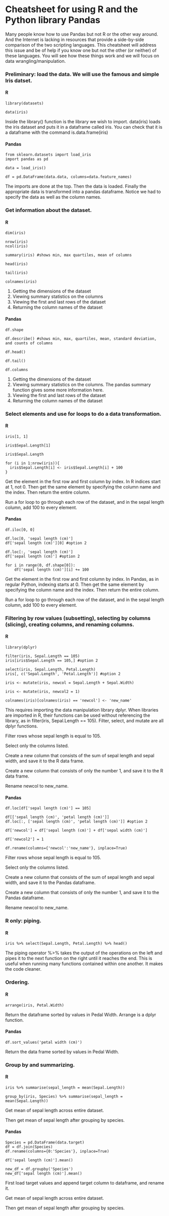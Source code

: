 # Cheatsheet for using R and the Python library Pandas


Many people know how to use Pandas but not R or the other way around. And the Internet is lacking in resources that provide a side-by-side comparison of the two scripting languages. This cheatsheet will address this issue and be of help if you know one but not the other (or neither) of these languages. You will see how these things work and we will focus on data wrangling/manipulation.


### Preliminary: load the data. We will use the famous and simple Iris datset.

#### R

```
library(datasets)

data(iris)
```

Inside the library() function is the library we wish to import.
data(iris) loads the iris dataset and puts it in a dataframe called iris. You can check that it is a dataframe with the command is.data.frame(iris)

#### Pandas

```
from sklearn.datasets import load_iris
import pandas as pd

data = load_iris()

df = pd.DataFrame(data.data, columns=data.feature_names)
```

The imports are done at the top. Then the data is loaded. Finally the appropriate data is transformed into a pandas dataframe. Notice we had to specify the data as well as the column names.


### Get information about the dataset.


#### R

```
dim(iris)

nrow(iris)
ncol(iris)

summary(iris) #shows min, max quartiles, mean of columns

head(iris)

tail(iris)

colnames(iris)

```

1. Getting the dimensions of the dataset
2. Viewing summary statistics on the columns
3. Viewing the first and last rows of the dataset
4. Returning the column names of the dataset

#### Pandas

```
df.shape

df.describe() #shows min, max, quartiles, mean, standard deviation, and counts of columns

df.head()

df.tail()

df.columns

```

1. Getting the dimensions of the dataset
2. Viewing summary statistics on the columns. The pandas summary function gives some more information here.
3. Viewing the first and last rows of the dataset
4. Returning the column names of the dataset


### Select elements and use for loops to do a data transformation.


#### R

```
iris[1, 1]

iris$Sepal.Length[1]

iris$Sepal.Length

for (i in 1:nrow(iris)){
  iris$Sepal.Length[i] <- iris$Sepal.Length[i] + 100
}

```

Get the element in the first row and first column by index. In R indices start at 1, not 0.
Then get the same element by specifying the column name and the index.
Then return the entire column.

Run a for loop to go through each row of the dataset, and in the sepal length column, add 100 to every element.

#### Pandas

```
df.iloc[0, 0]

df.loc[0, 'sepal length (cm)']
df['sepal length (cm)'][0] #option 2

df.loc[:, 'sepal length (cm)']
df['sepal length (cm)'] #option 2

for i in range(0, df.shape[0]):
    df['sepal length (cm)'][i] += 100

```

Get the element in the first row and first column by index. In Pandas, as in regular Python, indexing starts at 0.
Then get the same element by specifying the column name and the index.
Then return the entire column.

Run a for loop to go through each row of the dataset, and in the sepal length column, add 100 to every element.


### Filtering by row values (subsetting), selecting by columns (slicing), creating columns, and renaming columns.


#### R

```
library(dplyr)

filter(iris, Sepal.Length == 105)
iris[iris$Sepal.Length == 105,] #option 2

select(iris, Sepal.Length, Petal.Length)
iris[, c('Sepal.Length', 'Petal.Length')] #option 2

iris <- mutate(iris, newcol = Sepal.Length + Sepal.Width)

iris <- mutate(iris, newcol2 = 1)

colnames(iris)[colnames(iris) == 'newcol'] <- 'new_name'

```

This requires importing the data manipulation library dplyr. When libraries are imported in R, their functions can be used without referencing the library, as in filter(iris, Sepal.Length == 105). Filter, select, and mutate are all dplyr functions.

Filter rows whose sepal length is equal to 105.

Select only the columns listed.

Create a new column that consists of the sum of sepal length and sepal width, and save it to the R data frame.

Create a new column that consists of only the number 1, and save it to the R data frame.

Rename newcol to new_name.


#### Pandas

```
df.loc[df['sepal length (cm)'] == 105]

df[['sepal length (cm)', 'petal length (cm)']]
df.loc[:, ['sepal length (cm)', 'petal length (cm)']] #option 2

df['newcol'] = df['sepal length (cm)'] + df['sepal width (cm)']

df['newcol2'] = 1

df.rename(columns={'newcol':'new_name'}, inplace=True)

```


Filter rows whose sepal length is equal to 105.

Select only the columns listed.

Create a new column that consists of the sum of sepal length and sepal width, and save it to the Pandas dataframe.

Create a new column that consists of only the number 1, and save it to the Pandas dataframe.

Rename newcol to new_name.

### R only: piping.


#### R

```
iris %>% select(Sepal.Length, Petal.Length) %>% head()

```

The piping operator %>% takes the output of the operations on the left and pipes it to the next function on the right until it reaches the end. This is useful when running many functions contained within one another. It makes the code cleaner.



### Ordering.


#### R

```
arrange(iris, Petal.Width)

```

Return the dataframe sorted by values in Pedal Width.
Arrange is a dplyr function.


#### Pandas

```
df.sort_values('petal width (cm)')

```

Return the data frame sorted by values in Pedal Width.


### Group by and summarizing.


#### R

```
iris %>% summarise(sepal_length = mean(Sepal.Length))

group_by(iris, Species) %>% summarise(sepal_length = mean(Sepal.Length))

```

Get mean of sepal length across entire dataset.

Then get mean of sepal length after grouping by species.


#### Pandas

```
Species = pd.DataFrame(data.target)
df = df.join(Species)
df.rename(columns={0:'Species'}, inplace=True)

df['sepal length (cm)'].mean()

new_df = df.groupby('Species')
new_df['sepal length (cm)'].mean()

```

First load target values and append target column to dataframe, and rename it.

Get mean of sepal length across entire dataset.

Then get mean of sepal length after grouping by species.


